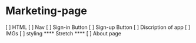 # Marketing-page

[ ] HTML
[ ] Nav
[ ] Sign-in Button
[ ] Sign-up Button
[ ] Discription of app
[ ] IMGs
[ ] styling
**** Stretch ****
[ ] About page 
